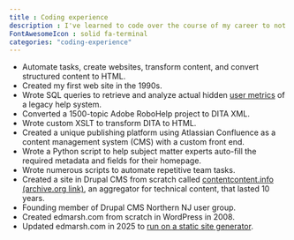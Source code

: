 ```yaml
---
title : Coding experience
description : I've learned to code over the course of my career to not only feed my curiosity, but also to speak developers' language.
FontAwesomeIcon : solid fa-terminal
categories: "coding-experience"
---
```


- Automate tasks, create websites, transform content, and convert structured content to HTML.
- Created my first web site in the 1990s.
- Wrote SQL queries to retrieve and analyze actual hidden [user metrics](/skills/metrics) of a legacy help system.
- Converted a 1500-topic Adobe RoboHelp project to DITA XML.
- Wrote custom XSLT to transform DITA to HTML.
- Created a unique publishing platform using Atlassian Confluence as a content management system (CMS) with a custom front end.
- Wrote a Python script to help subject matter experts auto-fill the required metadata and fields for their homepage.
- Wrote numerous scripts to automate repetitive team tasks.
- Created a site in Drupal CMS from scratch called [contentcontent.info (archive.org link)](https://web.archive.org/web/20210121085031/http://contentcontent.info/), an aggregator for technical content, that lasted 10 years.
- Founding member of Drupal CMS Northern NJ user group.
- Created edmarsh.com from scratch in WordPress in 2008.
- Updated edmarsh.com in 2025 to [run on a static site generator](/static-site-transformation/).

